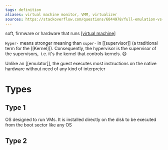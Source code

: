 ```yaml
---
tags: definition
aliases: virtual machine monitor, VMM, virtualizer
sources: https://stackoverflow.com/questions/6044978/full-emulation-vs-full-virtualization
---
```


soft, firmware or hardware that runs [[virtual machine]](s)

`Hyper-` means stronger meaning than `super-` in [[supervisor]] (a traditional term for the [[Kernel]]). Consequently, the hypervisor is the supervisor of the supervisors,  i.e. it's the kernel that controls kernels. 😄

Unlike an [[emulator]], the guest executes most instructions on the native hardware without need of any kind of interpreter

# Types

## Type 1
OS designed to run VMs. It is installed directly on the disk to be executed from the boot sector like any OS

## Type 2

